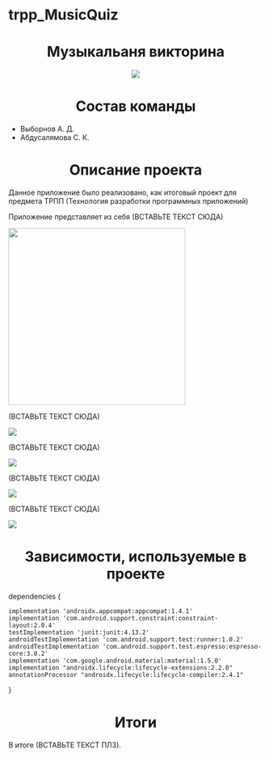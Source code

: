 # trpp_MusicQuiz
<h1 align="center">Музыкальаня викторина</h1>
<p align="center">
<img src="https://img.shields.io/badge/version-1.0.0-darkblue">
</p>

<h1 align="center">Состав команды</h1>
<ul>
    <li>Выборнов А. Д.</li>
    <li>Абдусалямова С. К.</li>
</ul>

<h1 align="center">Описание проекта</h1>

<p>Данное приложение было реализовано, как итоговый проект для предмета ТРПП (Технология разработки программных приложений)</p>

<p>Приложение представляет из себя (ВСТАВЬТЕ ТЕКСТ СЮДА) </p>


<img align="center" width= "350" src="img/1.jpg">

<p>(ВСТАВЬТЕ ТЕКСТ СЮДА) </p>

<img align="center" src="img/2.jpg">

<p>(ВСТАВЬТЕ ТЕКСТ СЮДА) </p>

<img align="center" src="img/3.jpg">

<p>(ВСТАВЬТЕ ТЕКСТ СЮДА) </p>

<img align="center" src="img/4.jpg">

<p>(ВСТАВЬТЕ ТЕКСТ СЮДА) </p>

<img align="center" src="img/5.jpg">




<h1 align="center">Зависимости, используемые в проекте</h1>
<p>dependencies {
    
    
    implementation 'androidx.appcompat:appcompat:1.4.1'
    implementation 'com.android.support.constraint:constraint-layout:2.0.4'
    testImplementation 'junit:junit:4.13.2'
    androidTestImplementation 'com.android.support.test:runner:1.0.2'
    androidTestImplementation 'com.android.support.test.espresso:espresso-core:3.0.2'
    implementation 'com.google.android.material:material:1.5.0'
    implementation "androidx.lifecycle:lifecycle-extensions:2.2.0"
    annotationProcessor "androidx.lifecycle:lifecycle-compiler:2.4.1"
}</p>

<h1 align="center"> Итоги </h1>

<p>В итоге (ВСТАВЬТЕ ТЕКСТ ПЛЗ).</p>
